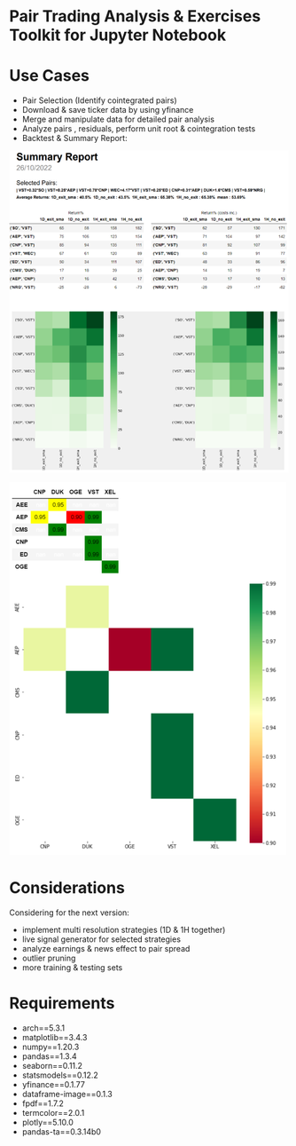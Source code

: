 # Pair Trading Analysis & Exercises Toolkit for Jupyter Notebook

# Use Cases

- Pair Selection (Identify cointegrated pairs)
- Download & save ticker data by using yfinance
- Merge and manipulate data for detailed pair analysis
- Analyze pairs , residuals, perform unit root & cointegration tests
- Backtest & Summary Report:

![Summary Report](summary_report.png)

![Conf. Interval](heatmap.png)

# Considerations

Considering for the next version:

- implement multi resolution strategies (1D & 1H together)
- live signal generator for selected strategies
- analyze earnings & news effect to pair spread
- outlier pruning
- more training & testing sets

# Requirements

* arch==5.3.1
* matplotlib==3.4.3
* numpy==1.20.3
* pandas==1.3.4
* seaborn==0.11.2
* statsmodels==0.12.2
* yfinance==0.1.77
* dataframe-image==0.1.3
* fpdf==1.7.2
* termcolor==2.0.1
* plotly==5.10.0
* pandas-ta==0.3.14b0


